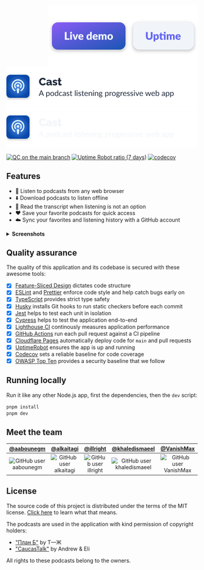 <a href="https://stats.uptimerobot.com/NnXDYFZ5zq"><img align="right" alt="Uptime" src="./.github/assets/uptime.svg" /></a><a href="https://cast-iu.pages.dev"><img align="right" alt="Live demo" src="./.github/assets/live-demo.svg" /></a>
<img alt="Cast, a podcast listening progressive web app" src="./.github/assets/banner-light.svg#gh-light-mode-only" />
<img alt="Cast, a podcast listening progressive web app" src="./.github/assets/banner-dark.svg#gh-dark-mode-only" />

[![QC on the main branch](https://github.com/aabounegm/cast/actions/workflows/quality-control-main.yml/badge.svg)](https://github.com/aabounegm/cast/actions/workflows/quality-control-main.yml)
[![Uptime Robot ratio (7 days)](https://img.shields.io/uptimerobot/ratio/7/m790750732-019a64d92e80fde508817b7c)](https://stats.uptimerobot.com/NnXDYFZ5zq)
[![codecov](https://codecov.io/gh/aabounegm/cast/branch/main/graph/badge.svg?token=W8C03FREO5)](https://codecov.io/gh/aabounegm/cast)

## Features

- 📱 Listen to podcasts from any web browser
- ⬇️ Download podcasts to listen offline
- 📄 Read the transcript when listening is not an option
- ❤️ Save your favorite podcasts for quick access
- ☁️ Sync your favorites and listening history with a GitHub account

<details>
  <summary><strong>Screenshots</strong></summary>
  <table>
    <tbody>
      <tr>
        <td><img alt="Podcast Gallery screen" src="./.github/assets/podcast-gallery.webp" /></td>
        <td><img alt="Podcast Episodes screen" src="./.github/assets/podcast-episodes.webp" /></td>
        <td><img alt="Now Playing screen" src="./.github/assets/now-playing.webp" /></td>
      </tr>
    </tbody>
  </table>
</details>

## Quality assurance

The quality of this application and its codebase is secured with these awesome tools:

- [x] [Feature-Sliced Design](https://feature-sliced.design) dictates code structure
- [x] [ESLint](https://eslint.org) and [Prettier](https://prettier.io) enforce code style and help catch bugs early on
- [x] [TypeScript](https://www.typescriptlang.org/) provides strict type safety
- [x] [Husky](https://typicode.github.io/husky) installs Git hooks to run static checkers before each commit
- [x] [Jest](https://jestjs.io/) helps to test each unit in isolation
- [x] [Cypress](https://www.cypress.io/) helps to test the application end-to-end
- [x] [Lighthouse CI](https://github.com/GoogleChrome/lighthouse-ci) continously measures application performance
- [x] [GitHub Actions](https://github.com/features/actions) run each pull request against a CI pipeline
- [x] [Cloudflare Pages](https://pages.cloudflare.com/) automatically deploy code for `main` and pull requests
- [x] [UptimeRobot](https://uptimerobot.com/) ensures the app is up and running
- [x] [Codecov](https://codecov.io/) sets a reliable baseline for code coverage
- [x] [OWASP Top Ten](https://owasp.org/www-project-top-ten/) provides a security baseline that we follow

## Running locally

Run it like any other Node.js app, first the dependencies, then the `dev` script:

```bash
pnpm install
pnpm dev
```

## Meet the team

<table>
  <thead>
    <th><a href="https://github.com/aabounegm">@aabounegm</a></th>
    <th><a href="https://github.com/alkaitagi">@alkaitagi</a></th>
    <th><a href="https://github.com/illright">@illright</a></th>
    <th><a href="https://github.com/khaledismaeel">@khaledismaeel</a></th>
    <th><a href="https://github.com/VanishMax">@VanishMax</a></th>
  </thead>
  <tbody align="center"><tr>
    <td><img alt="GitHub user aabounegm" src="https://images.weserv.nl/?url=avatars.githubusercontent.com/u/11016151?s=64&mask=circle&mbg=transparent&output=png" /></td>
    <td><img alt="GitHub user alkaitagi" src="https://images.weserv.nl/?url=avatars.githubusercontent.com/u/32439229?s=64&mask=circle&mbg=transparent&output=png" /></td>
    <td><img alt="GitHub user illright" src="https://images.weserv.nl/?url=avatars.githubusercontent.com/u/15035286?s=64&mask=circle&mbg=transparent&output=png" /></td>
    <td><img alt="GitHub user khaledismaeel" src="https://images.weserv.nl/?url=avatars.githubusercontent.com/u/62155849?s=64&mask=circle&mbg=transparent&output=png" /></td>
    <td><img alt="GitHub user VanishMax" src="https://images.weserv.nl/?url=avatars.githubusercontent.com/u/29180358?s=64&mask=circle&mbg=transparent&output=png" /></td>
  </tr></tbody>
</table>

## License

The source code of this project is distributed under the terms of the MIT license. [Click here](https://choosealicense.com/licenses/mit/) to learn what that means.

The podcasts are used in the application with kind permission of copyright holders:

- ["План Б"](https://journal.tinkoff.ru/podcast-plan-b/) by Т—Ж
- ["CaucasTalk"](http://caucastalk.com/) by Andrew & Eli

All rights to these podcasts belong to the owners.
